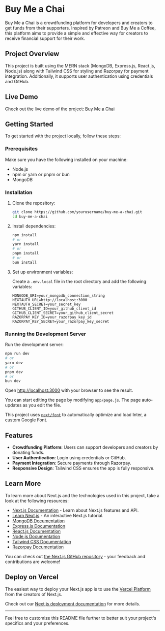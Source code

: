 # Buy Me a Chai

Buy Me a Chai is a crowdfunding platform for developers and creators to get funds from their supporters. Inspired by Patreon and Buy Me a Coffee, this platform aims to provide a simple and effective way for creators to receive financial support for their work.

## Project Overview

This project is built using the MERN stack (MongoDB, Express.js, React.js, Node.js) along with Tailwind CSS for styling and Razorpay for payment integration. Additionally, it supports user authentication using credentials and GitHub.

## Live Demo

Check out the live demo of the project: [Buy Me a Chai](https://buy-me-a-chai-ten.vercel.app/)

## Getting Started

To get started with the project locally, follow these steps:

### Prerequisites

Make sure you have the following installed on your machine:

- Node.js
- npm or yarn or pnpm or bun
- MongoDB

### Installation

1. Clone the repository:
   ```bash
   git clone https://github.com/yourusername/buy-me-a-chai.git
   cd buy-me-a-chai
   ```

2. Install dependencies:
   ```bash
   npm install
   # or
   yarn install
   # or
   pnpm install
   # or
   bun install
   ```

3. Set up environment variables:

   Create a `.env.local` file in the root directory and add the following variables:
   ```
   MONGODB_URI=your_mongodb_connection_string
   NEXTAUTH_URL=http://localhost:3000
   NEXTAUTH_SECRET=your_secret_key
   GITHUB_CLIENT_ID=your_github_client_id
   GITHUB_CLIENT_SECRET=your_github_client_secret
   RAZORPAY_KEY_ID=your_razorpay_key_id
   RAZORPAY_KEY_SECRET=your_razorpay_key_secret
   ```

### Running the Development Server

Run the development server:

```bash
npm run dev
# or
yarn dev
# or
pnpm dev
# or
bun dev
```

Open [http://localhost:3000](http://localhost:3000) with your browser to see the result.

You can start editing the page by modifying `app/page.js`. The page auto-updates as you edit the file.

This project uses [`next/font`](https://nextjs.org/docs/basic-features/font-optimization) to automatically optimize and load Inter, a custom Google Font.

## Features

- **Crowdfunding Platform**: Users can support developers and creators by donating funds.
- **User Authentication**: Login using credentials or GitHub.
- **Payment Integration**: Secure payments through Razorpay.
- **Responsive Design**: Tailwind CSS ensures the app is fully responsive.

## Learn More

To learn more about Next.js and the technologies used in this project, take a look at the following resources:

- [Next.js Documentation](https://nextjs.org/docs) - Learn about Next.js features and API.
- [Learn Next.js](https://nextjs.org/learn) - An interactive Next.js tutorial.
- [MongoDB Documentation](https://docs.mongodb.com/)
- [Express.js Documentation](https://expressjs.com/)
- [React.js Documentation](https://reactjs.org/)
- [Node.js Documentation](https://nodejs.org/)
- [Tailwind CSS Documentation](https://tailwindcss.com/)
- [Razorpay Documentation](https://razorpay.com/docs/)

You can check out [the Next.js GitHub repository](https://github.com/vercel/next.js/) - your feedback and contributions are welcome!

## Deploy on Vercel

The easiest way to deploy your Next.js app is to use the [Vercel Platform](https://vercel.com/new?utm_medium=default-template&filter=next.js&utm_source=create-next-app&utm_campaign=create-next-app-readme) from the creators of Next.js.

Check out our [Next.js deployment documentation](https://nextjs.org/docs/deployment) for more details.

---

Feel free to customize this README file further to better suit your project's specifics and your preferences.
